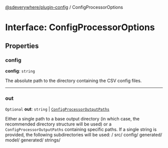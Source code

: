 [@sdeverywhere/plugin-config](../index.md) / ConfigProcessorOptions

# Interface: ConfigProcessorOptions

## Properties

### config

 **config**: `string`

The absolute path to the directory containing the CSV config files.

___

### out

 `Optional` **out**: `string` \| [`ConfigProcessorOutputPaths`](ConfigProcessorOutputPaths.md)

Either a single path to a base output directory (in which case, the recommended
directory structure will be used) or a `ConfigProcessorOutputPaths` containing specific paths.
If a single string is provided, the following subdirectories will be used:
  <out-dir>/
    src/
      config/
        generated/
      model/
        generated/
    strings/
